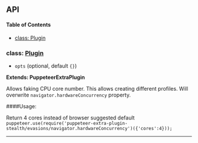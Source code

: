 ## API

<!-- Generated by documentation.js. Update this documentation by updating the source code. -->

#### Table of Contents

- [class: Plugin](#class-plugin)

### class: [Plugin](https://github.com/berstend/puppeteer-extra/blob/e6133619b051febed630ada35241664eba59b9fa/packages/puppeteer-extra-plugin-stealth/evasions/navigator.webdriver/index.js#L9-L23)

- `opts` (optional, default `{}`)

**Extends: PuppeteerExtraPlugin**

Allows faking CPU core number. This allows creating different profiles.
Will overwrite `navigator.hardwareConcurrency` property.

####Usage:

Return 4 cores instead of browser suggested default
`puppeteer.use(require('puppeteer-extra-plugin-stealth/evasions/navigator.hardwareConcurrency')({'cores':4}));`


---
